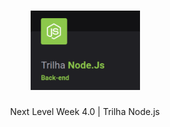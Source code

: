 <h1 align="center">
    <img src=".github/nlw4-node.png" width="175" alt="Next Level Week">
</h1>
<p align="center">
  Next Level Week 4.0 | Trilha Node.js
</p>